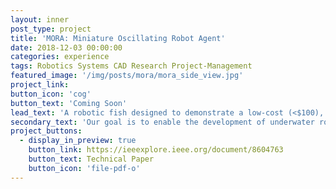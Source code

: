 ```yaml
---
layout: inner
post_type: project
title: 'MORA: Miniature Oscillating Robot Agent'
date: 2018-12-03 00:00:00
categories: experience
tags: Robotics Systems CAD Research Project-Management
featured_image: '/img/posts/mora/mora_side_view.jpg'
project_link:
button_icon: 'cog'
button_text: 'Coming Soon'
lead_text: 'A robotic fish designed to demonstrate a low-cost (<$100), small-scale (~12 cm) biomimetic actuation method for efficient swimming.'
secondary_text: 'Our goal is to enable the development of underwater robot swarms for synthetic biology testbeds and environmental monitoring in fragile environments.'
project_buttons:
  - display_in_preview: true
    button_link: https://ieeexplore.ieee.org/document/8604763
    button_text: Technical Paper
    button_icon: 'file-pdf-o'
---
```

